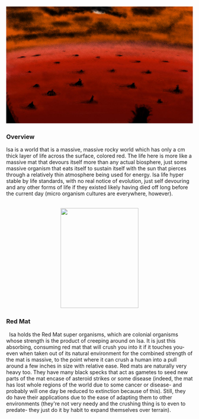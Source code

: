 ![Isa](/Stellar_Abyss_Setting_Bible/Photo_Directory/Isa.jpg)

### Overview

Isa is a world that is a massive, massive rocky world which has only a cm thick layer of life across the surface, colored red.  The life here is more like a massive mat that devours itself more than any actual biosphere, just some massive organism that eats itself to sustain itself with the sun that pierces through a relatively thin atmosphere being used for energy.  Isa life hyper stable by life standards, with no real notice of evolution, just self devouring and any other forms of life if they existed likely having died off long before the current day (micro organism cultures are everywhere, however).  
 
 <p align="center">
<img src="https://github.com/Insculpo/Sandbox_Galaxy/blob/Galactic/Stellar_Abyss_Setting_Bible/Photo_Directory/RedMat.png" height="270" width="210" >
</p>
 
### Red Mat
 
Isa holds the Red Mat super organisms, which are colonial organisms whose strength is the product of creeping around on Isa.  It is just this absorbing, consuming red mat that will crush you into it if it touches you- even when taken out of its natural environment for the combined strength of the mat is massive, to the point where it can crush a human into a pull around a few inches in size with relative ease.  Red mats are naturally very heavy too.  They have many black specks that act as gametes to seed new parts of the mat encase of asteroid strikes or some disease (indeed, the mat has lost whole regions of the world due to some cancer or disease- and probably will one day be reduced to extinction because of this).  Still, they do have their applications due to the ease of adapting them to other environments (they're not very needy and the crushing thing is to even to predate- they just do it by habit to expand themselves over terrain).
